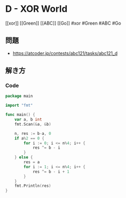 # D - XOR World
[[xor]] [[Green]] [[ABC]] [[Go]]
#xor #Green #ABC #Go 

## 問題
- https://atcoder.jp/contests/abc121/tasks/abc121_d

## 解き方
### Code
```go
package main

import "fmt"

func main() {
	var a, b int
	fmt.Scan(&a, &b)

	n, res := b-a, 0
	if a%2 == 0 {
		for i := 0; i <= n%4; i++ {
			res ^= b - i
		}
	} else {
		res = a
		for i := 1; i <= n%4; i++ {
			res ^= b - i + 1
		}
	}
	fmt.Println(res)
}
```